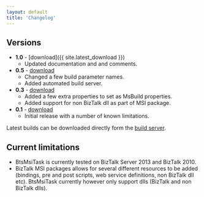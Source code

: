 ```yaml
---
layout: default
title: 'Changelog'
---
```


## Versions ##

- **1.0** - [download]({{ site.latest_download }})
	- Updated documentation and and comments.
- **0.5** - [download](http://blogblob.blob.core.windows.net/btsmsitask/BtsMsiTask-0.5.13.exe)
	- Changed a few build parameter names.
	- Added automated build server. 
- **0.3** - [download](http://blogblob.blob.core.windows.net/btsmsitask/BtsMsiTask-0.3.exe)
	- Added a few extra properties to set as MsBuild properties.
	- Added support for non BizTalk dll as part of MSI package.
- **0.1** - [download](http://blogblob.blob.core.windows.net/btsmsitask/BtsMsiTask-0.1.exe)
	- Initial release with a number of known limitations.

Latest builds can be downloaded directly form the [build server](https://ci.appveyor.com/project/riha/btsmsitask).

## Current limitations  ##
- BtsMsiTask is currently tested on BizTalk Server 2013 and BizTalk 2010.
- BizTalk MSI packages allows for several different resources to be added (bindings, pre and post scripts, web service definitions, non BizTalk dll etc). BtsMsiTask currently however only support dlls (BizTalk and non BizTalk dlls).  
